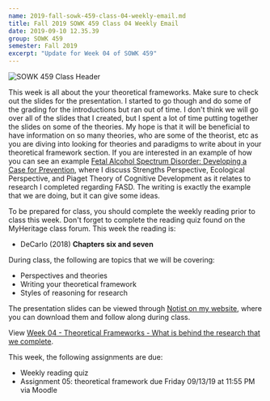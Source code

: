```yaml
---
name: 2019-fall-sowk-459-class-04-weekly-email.md
title: Fall 2019 SOWK 459 Class 04 Weekly Email
date: 2019-09-10 12.35.39
group: SOWK 459
semester: Fall 2019
excerpt: "Update for Week 04 of SOWK 459"
---
```


![SOWK 459 Class Header](https://jacobrcampbell.com/assets/media/class-header-sowk-459-research-methods.png "SOWK 459 Class Header")

This week is all about the your theoretical frameworks. Make sure to check out the slides for the presentation. I started to go though and do some of the grading for the introductions but ran out of time. I don't think we will go over all of the slides that I created, but I spent a lot of time putting together the slides on some of the theories. My hope is that it will be beneficial to have information on so many theories, who are some of the theorist, etc as you are diving into looking for theories and paradigms to write about in your theoretical framework section. If you are interested in an example of how you can see an example [Fetal Alcohol Spectrum Disorder: Developing a Case for Prevention](https://jacobrcampbell.com/resources/articles/fasd-research-paper), where I discuss Strengths Perspective, Ecological Perspective, and Piaget Theory of Cognitive Development as it relates to research I completed regarding FASD. The writing is exactly the example that we are doing, but it can give some ideas.
    
To be prepared for class, you should complete the weekly reading prior to class this week. Don't forget to complete the reading quiz found on the MyHeritage class forum. This week the reading is:

- DeCarlo (2018) __Chapters six and seven__

During class, the following are topics that we will be covering:

- Perspectives and theories
- Writing your theoretical framework
- Styles of reasoning for research

The presentation slides can be viewed through [Notist on my website](https://presentations.jacobrcampbell.com), where you can download them and follow along during class.

<p data-notist="campjacob/QvE8EJ" data-ratio="4:3">View <a href="https://presentations.jacobrcampbell.com/QvE8EJ">Week 04 - Theoretical Frameworks - What is behind the research that we complete</a>.</p><script async src="https://on.notist.cloud/embed/002.js"></script>

This week, the following assignments are due:

- Weekly reading quiz
- Assignment 05: theoretical framework due Friday 09/13/19 at 11:55 PM via Moodle